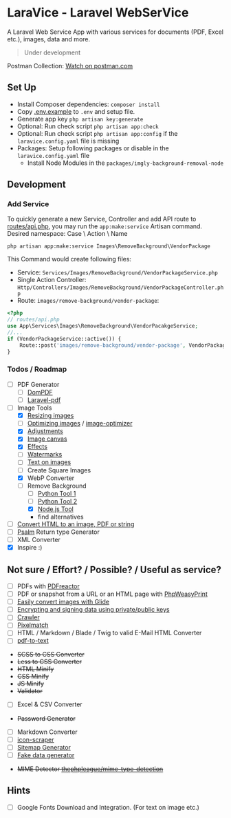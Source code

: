 # LaraVice - Laravel WebSerVice

A Laravel Web Service App with various services for documents (PDF, Excel etc.), images, data and more.

> Under development

Postman Collection: [Watch on postman.com](https://www.postman.com/muetzeofficial/workspace/norman-huth/collection/7458133-3d9a154d-cfd4-42fd-8cd0-8603f91620c6?action=share&creator=7458133)

## Set Up

* Install Composer dependencies: `composer install`
* Copy [.env.example](.env.example) to `.env` and setup file.
* Generate app key `php artisan key:generate`
* Optional: Run check script `php artisan app:check`
* Optional: Run check script `php artisan app:config` if the `laravice.config.yaml` file is missing
* Packages: Setup following packages or disable in the `laravice.config.yaml` file
    * Install Node Modules in the `packages/imgly-background-removal-node`

## Development

### Add Service

To quickly generate a new Service, Controller and add API route to [routes/api.php](routes/api.php),
you may run the `app:make:service` Artisan command.  
Desired namespace: Case \ Action \ Name

```shell
php artisan app:make:service Images\RemoveBackground\VendorPackage
```

This Command would create following files:

* Service: `Services/Images/RemoveBackground/VendorPackageService.php`
* Single Action Controller: `Http/Controllers/Images/RemoveBackground/VendorPackageController.php`
* Route: `images/remove-background/vendor-package`:

```php
<?php
// routes/api.php
use App\Services\Images\RemoveBackground\VendorPacakgeService;
//...
if (VendorPackageService::active()) {
    Route::post('images/remove-background/vendor-package', VendorPackageController::class);
}
```

### Todos / Roadmap

- [ ] PDF Generator
    - [ ] [DomPDF](https://github.com/barryvdh/laravel-dompdf)
    - [ ] [Laravel-pdf](https://spatie.be/docs/laravel-pdf)
- [ ] Image Tools
    - [X] [Resizing images](https://spatie.be/docs/image/image-manipulations/resizing-images)
    - [ ] [Optimizing images](https://spatie.be/docs/image/image-manipulations/optimizing-images) / [image-optimizer](https://github.com/spatie/image-optimizer)
    - [X] [Adjustments](https://spatie.be/docs/image/image-manipulations/adjustments)
    - [X] [Image canvas](https://spatie.be/docs/image/image-manipulations/image-canvas)
    - [X] [Effects](https://spatie.be/docs/image/image-manipulations/effects)
    - [ ] [Watermarks](https://spatie.be/docs/image/image-manipulations/watermarks)
    - [ ] [Text on images](https://github.com/Muetze42/gd-text)
    - [ ] Create Square Images
    - [X] WebP Converter
    - [ ] Remove Background
        - [ ] [Python Tool 1](https://github.com/danielgatis/rembg)
        - [ ] [Python Tool 2](https://github.com/nadermx/backgroundremover)
        - [X] [Node.js Tool](https://github.com/imgly/background-removal-js)
        - find alternatives
- [ ] [Convert HTML to an image, PDF or string](https://spatie.be/docs/browsershot/v4/introduction)
- [ ] [Psalm](https://psalm.dev/) Return type Generator
- [ ] XML Converter
- [X] Inspire :)

## Not sure / Effort? / Possible? / Useful as service?

- [ ] PDFs with [PDFreactor](https://www.pdfreactor.com/)
- [ ] PDF or snapshot from a URL or an HTML page with [PhpWeasyPrint](https://github.com/pontedilana/php-weasyprint)
- [ ] [Easily convert images with Glide](https://github.com/spatie/laravel-glide)
- [ ] [Encrypting and signing data using private/public keys](https://github.com/spatie/crypto)
- [ ] [Crawler](https://github.com/spatie/crawler)
- [ ] [Pixelmatch](https://github.com/spatie/pixelmatch-php)
- [ ] HTML / Markdown / Blade / Twig to valid E-Mail HTML Converter
- [ ] [pdf-to-text](https://github.com/spatie/pdf-to-text)
- ~~SCSS to CSS Converter~~
- ~~Less to CSS Converter~~
- ~~HTML Minify~~
- ~~CSS Minify~~
- ~~JS Minify~~
- ~~Validator~~
- [ ] Excel & CSV Converter
- ~~Password Generator~~
- [ ] Markdown Converter
- [ ] [icon-scraper](https://github.com/barryvdh/icon-scraper)
- [ ] [Sitemap Generator](https://github.com/spatie/laravel-sitemap)
- [ ] [Fake data generator](https://fakerphp.github.io/)
- ~~MIME Detector [thephpleague/mime-type-detection](https://github.com/thephpleague/mime-type-detection)~~

## Hints

- [ ] Google Fonts Download and Integration. (For text on image etc.)

